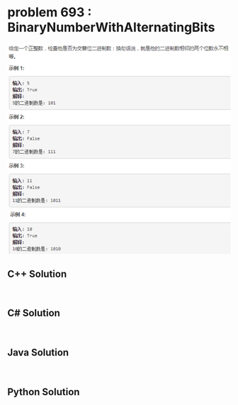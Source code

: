 
# problem 693 : BinaryNumberWithAlternatingBits

<img src="https://github.com/Peefy/PeefyLeetCode/blob/master/doc/601-700/693.BinaryNumberWithAlternatingBits/problem.png"/>

## C++ Solution

```c++



```

## C# Solution

```csharp



```

## Java Solution

```java



```

## Python Solution

```python



```





